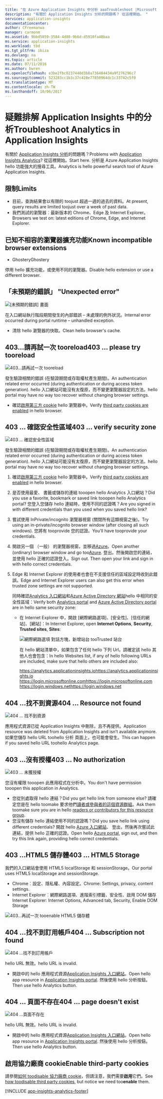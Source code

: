 ```yaml
---
title: "在 Azure Application Insights 中分析 aaaTroubleshoot |Microsoft 文件"
description: "有關於 Application Insights 分析的問題嗎？ 從這裡開始。 "
services: application-insights
documentationcenter: 
author: CFreemanwa
manager: carmonm
ms.assetid: 9bbd5859-3584-4d80-9b6d-d5910fa48baa
ms.service: application-insights
ms.workload: tbd
ms.tgt_pltfrm: ibiza
ms.devlang: na
ms.topic: article
ms.date: 07/11/2016
ms.author: bwren
ms.openlocfilehash: e3be2fbc0237440d3b8a736484434a9f276296c7
ms.sourcegitcommit: 523283cc1b3c37c428e77850964dc1c33742c5f0
ms.translationtype: MT
ms.contentlocale: zh-TW
ms.lasthandoff: 10/06/2017
---
```

# <a name="troubleshoot-analytics-in-application-insights"></a><span data-ttu-id="03f91-104">疑難排解 Application Insights 中的分析</span><span class="sxs-lookup"><span data-stu-id="03f91-104">Troubleshoot Analytics in Application Insights</span></span>
<span data-ttu-id="03f91-105">有關於 [Application Insights 分析](app-insights-analytics.md)的問題嗎？</span><span class="sxs-lookup"><span data-stu-id="03f91-105">Problems with [Application Insights Analytics](app-insights-analytics.md)?</span></span> <span data-ttu-id="03f91-106">從這裡開始。</span><span class="sxs-lookup"><span data-stu-id="03f91-106">Start here.</span></span> <span data-ttu-id="03f91-107">分析是 Azure Application Insights hello 功能強大的搜尋工具。</span><span class="sxs-lookup"><span data-stu-id="03f91-107">Analytics is hello powerful search tool of Azure Application Insights.</span></span>

## <a name="limits"></a><span data-ttu-id="03f91-108">限制</span><span class="sxs-lookup"><span data-stu-id="03f91-108">Limits</span></span>
* <span data-ttu-id="03f91-109">目前，查詢結果會以有限的 toojust 超過一週的過去的資料。</span><span class="sxs-lookup"><span data-stu-id="03f91-109">At present, query results are limited toojust over a week of past data.</span></span>
* <span data-ttu-id="03f91-110">我們測試的瀏覽器︰最新版本的 Chrome、Edge 及 Internet Explorer。</span><span class="sxs-lookup"><span data-stu-id="03f91-110">Browsers we test on: latest editions of Chrome, Edge, and Internet Explorer.</span></span>

## <a name="known-incompatible-browser-extensions"></a><span data-ttu-id="03f91-111">已知不相容的瀏覽器擴充功能</span><span class="sxs-lookup"><span data-stu-id="03f91-111">Known incompatible browser extensions</span></span>
* <span data-ttu-id="03f91-112">Ghostery</span><span class="sxs-lookup"><span data-stu-id="03f91-112">Ghostery</span></span>

<span data-ttu-id="03f91-113">停用 hello 擴充功能，或使用不同的瀏覽器。</span><span class="sxs-lookup"><span data-stu-id="03f91-113">Disable hello extension or use a different browser.</span></span>

## <span data-ttu-id="03f91-114"><a name="e-a"></a> 「未預期的錯誤」</span><span class="sxs-lookup"><span data-stu-id="03f91-114"><a name="e-a"></a> "Unexpected error"</span></span>
![[未預期的錯誤] 畫面](./media/app-insights-analytics-troubleshooting/010.png)

<span data-ttu-id="03f91-116">在入口網站執行階段期間發生的內部錯誤 – 未處理的例外狀況。</span><span class="sxs-lookup"><span data-stu-id="03f91-116">Internal error occurred during portal runtime – unhandled exception.</span></span>

* <span data-ttu-id="03f91-117">清除 hello 瀏覽器的快取。</span><span class="sxs-lookup"><span data-stu-id="03f91-117">Clean hello browser's cache.</span></span> 

## <span data-ttu-id="03f91-118"><a name="e-b"></a>403...請再試一次 tooreload</span><span class="sxs-lookup"><span data-stu-id="03f91-118"><a name="e-b"></a>403 ... please try tooreload</span></span>
![403...請再試一次 tooreload](./media/app-insights-analytics-troubleshooting/020.png)

<span data-ttu-id="03f91-120">發生驗證相關的錯誤 (在驗證期間或存取權杖產生期間)。</span><span class="sxs-lookup"><span data-stu-id="03f91-120">An authentication related error occurred (during authentication or during access token generation).</span></span> <span data-ttu-id="03f91-121">hello 入口網站可能沒有太復原，而不變更瀏覽器設定的方法。</span><span class="sxs-lookup"><span data-stu-id="03f91-121">hello portal may have no way too recover without changing browser settings.</span></span>

* <span data-ttu-id="03f91-122">確認[啟用第三方 cookie](#cookies) hello 瀏覽器中。</span><span class="sxs-lookup"><span data-stu-id="03f91-122">Verify [third party cookies are enabled](#cookies) in hello browser.</span></span> 

## <span data-ttu-id="03f91-123"><a name="authentication"></a>403 ... 確認安全性區域</span><span class="sxs-lookup"><span data-stu-id="03f91-123"><a name="authentication"></a>403 ... verify security zone</span></span>
![403 ... 確認安全性區域](./media/app-insights-analytics-troubleshooting/030.png)

<span data-ttu-id="03f91-125">發生驗證相關的錯誤 (在驗證期間或存取權杖產生期間)。</span><span class="sxs-lookup"><span data-stu-id="03f91-125">An authentication related error occurred (during authentication or during access token generation).</span></span> <span data-ttu-id="03f91-126">hello 入口網站可能沒有太復原，而不變更瀏覽器設定的方法。</span><span class="sxs-lookup"><span data-stu-id="03f91-126">hello portal may have no way too recover without changing browser settings.</span></span>

1. <span data-ttu-id="03f91-127">確認[啟用第三方 cookie](#cookies) hello 瀏覽器中。</span><span class="sxs-lookup"><span data-stu-id="03f91-127">Verify [third party cookies are enabled](#cookies) in hello browser.</span></span> 
2. <span data-ttu-id="03f91-128">是否使用最愛、 書籤或儲存的連結 tooopen hello Analytics 入口網站？</span><span class="sxs-lookup"><span data-stu-id="03f91-128">Did you use a favorite, bookmark or saved link tooopen hello Analytics portal?</span></span> <span data-ttu-id="03f91-129">您登入您儲存 hello 連結時，使用不同的認證嗎？</span><span class="sxs-lookup"><span data-stu-id="03f91-129">Are you signed in with different credentials than you used when you saved hello link?</span></span>
3. <span data-ttu-id="03f91-130">嘗試使用 InPrivate/incognito 瀏覽器視窗 (關閉所有這類視窗之後)。</span><span class="sxs-lookup"><span data-stu-id="03f91-130">Try using an in-private/incognito browser window (after closing all such windows).</span></span> <span data-ttu-id="03f91-131">您將有 tooprovide 您的認證。</span><span class="sxs-lookup"><span data-stu-id="03f91-131">You'll have tooprovide your credentials.</span></span> 
4. <span data-ttu-id="03f91-132">開啟另一個 （一般） 的瀏覽器視窗，並移過[Azure](https://portal.azure.com)。</span><span class="sxs-lookup"><span data-stu-id="03f91-132">Open another (ordinary) browser window and go too[Azure](https://portal.azure.com).</span></span> <span data-ttu-id="03f91-133">登出。然後開啟您的連結，並使用 hello 正確的認證登入。</span><span class="sxs-lookup"><span data-stu-id="03f91-133">Sign out. Then open your link and sign in with hello correct credentials.</span></span>
5. <span data-ttu-id="03f91-134">Edge 和 Internet Explorer 的使用者也會在不支援信任的區域設定時收到此錯誤。</span><span class="sxs-lookup"><span data-stu-id="03f91-134">Edge and Internet Explorer users can also get this error when trusted zone settings are not supported.</span></span>
   
    <span data-ttu-id="03f91-135">同時確認[Analytics 入口網站](https://analytics.applicationinsights.io)和[Azure Active Directory 網站](https://portal.azure.com)hello 中相同的安全性區域：</span><span class="sxs-lookup"><span data-stu-id="03f91-135">Verify both [Analytics portal](https://analytics.applicationinsights.io) and [Azure Active Directory portal](https://portal.azure.com) are in hello same security zone:</span></span>
   
   * <span data-ttu-id="03f91-136">在 Internet Explorer 中，開啟 [網際網路選項]、[安全性]、[信任的網站]、[網站]：</span><span class="sxs-lookup"><span data-stu-id="03f91-136">In Internet Explorer, open **Internet Options**, **Security**, **Trusted sites**, **Sites**:</span></span>
     
     ![網際網路選項 對話方塊，新增站台 tooTrusted 站台](./media/app-insights-analytics-troubleshooting/033.png)
     
     <span data-ttu-id="03f91-138">在 hello 網站清單中，如果包含了任何 hello 下列 Url，請確定該 hello 其他人也會包含：</span><span class="sxs-lookup"><span data-stu-id="03f91-138">In hello Websites list, if any of hello following URLs are included, make sure that hello others are included also:</span></span>
     
     <span data-ttu-id="03f91-139">https://analytics.applicationinsights.io</span><span class="sxs-lookup"><span data-stu-id="03f91-139">https://analytics.applicationinsights.io</span></span><br/>
     <span data-ttu-id="03f91-140">https://login.microsoftonline.com</span><span class="sxs-lookup"><span data-stu-id="03f91-140">https://login.microsoftonline.com</span></span><br/>
     <span data-ttu-id="03f91-141">https://login.windows.net</span><span class="sxs-lookup"><span data-stu-id="03f91-141">https://login.windows.net</span></span>

## <span data-ttu-id="03f91-142"><a name="e-d"></a>404 ...找不到資源</span><span class="sxs-lookup"><span data-stu-id="03f91-142"><a name="e-d"></a>404 ... Resource not found</span></span>
![404 ... 找不到資源](./media/app-insights-analytics-troubleshooting/040.png)

<span data-ttu-id="03f91-144">應用程式資源已從 Application Insights 中刪除，且不再提供。</span><span class="sxs-lookup"><span data-stu-id="03f91-144">Application resource was deleted from Application Insights and isn’t available anymore.</span></span> <span data-ttu-id="03f91-145">如果您儲存 hello URL toohello 分析 頁面上，也可能會發生。</span><span class="sxs-lookup"><span data-stu-id="03f91-145">This can happen if you saved hello URL toohello Analytics page.</span></span>

## <span data-ttu-id="03f91-146"><a name="e-e"></a>403 ...沒有授權</span><span class="sxs-lookup"><span data-stu-id="03f91-146"><a name="e-e"></a>403 ... No authorization</span></span>
![403 ... 未獲授權](./media/app-insights-analytics-troubleshooting/050.png)

<span data-ttu-id="03f91-148">您沒有權限 tooopen 此應用程式在分析中。</span><span class="sxs-lookup"><span data-stu-id="03f91-148">You don't have permission tooopen this application in Analytics.</span></span>

* <span data-ttu-id="03f91-149">您從別處取得 hello 連結？</span><span class="sxs-lookup"><span data-stu-id="03f91-149">Did you get hello link from someone else?</span></span> <span data-ttu-id="03f91-150">請確定您是在 hello toomake 要求他們[讀者或參與者的這個資源群組](app-insights-resources-roles-access-control.md)。</span><span class="sxs-lookup"><span data-stu-id="03f91-150">Ask them toomake sure you are in hello [readers or contributors for this resource group](app-insights-resources-roles-access-control.md).</span></span>
* <span data-ttu-id="03f91-151">您沒有儲存 hello 連結使用不同的認證嗎？</span><span class="sxs-lookup"><span data-stu-id="03f91-151">Did you save hello link using different credentials?</span></span> <span data-ttu-id="03f91-152">開啟 hello [Azure 入口網站](https://portal.azure.com)、 登出，然後再次嘗試此連結，提供 hello 正確的認證。</span><span class="sxs-lookup"><span data-stu-id="03f91-152">Open hello [Azure portal](https://portal.azure.com), sign out, and then try this link again, providing hello correct credentials.</span></span>

## <span data-ttu-id="03f91-153"><a name="html-storage"></a>403 ...HTML5 儲存體</span><span class="sxs-lookup"><span data-stu-id="03f91-153"><a name="html-storage"></a>403 ... HTML5 Storage</span></span>
<span data-ttu-id="03f91-154">我們的入口網站會使用 HTML5 localStorage 和 sessionStorage。</span><span class="sxs-lookup"><span data-stu-id="03f91-154">Our portal uses HTML5 localStorage and sessionStorage.</span></span>

* <span data-ttu-id="03f91-155">Chrome︰設定、隱私權、內容設定。</span><span class="sxs-lookup"><span data-stu-id="03f91-155">Chrome: Settings, privacy, content settings.</span></span>
* <span data-ttu-id="03f91-156">Internet Explorer︰網際網路選項、進階索引標籤、安全性、啟用 DOM 儲存</span><span class="sxs-lookup"><span data-stu-id="03f91-156">Internet Explorer: Internet Options, Advanced tab, Security, Enable DOM Storage</span></span>

![403...再試一次 tooenable HTML5 儲存體](./media/app-insights-analytics-troubleshooting/060.png)

## <span data-ttu-id="03f91-158"><a name="e-g"></a>404 ...找不到訂用帳戶</span><span class="sxs-lookup"><span data-stu-id="03f91-158"><a name="e-g"></a>404 ... Subscription not found</span></span>
![404 ...找不到訂用帳戶](./media/app-insights-analytics-troubleshooting/070.png)

<span data-ttu-id="03f91-160">hello URL 無效。</span><span class="sxs-lookup"><span data-stu-id="03f91-160">hello URL is invalid.</span></span> 

* <span data-ttu-id="03f91-161">開啟中的 hello 應用程式資源[Application Insights 入口網站](https://portal.azure.com)。</span><span class="sxs-lookup"><span data-stu-id="03f91-161">Open hello app resource in [Application Insights portal](https://portal.azure.com).</span></span> <span data-ttu-id="03f91-162">然後使用 hello 分析按鈕。</span><span class="sxs-lookup"><span data-stu-id="03f91-162">Then use hello Analytics button.</span></span>

## <span data-ttu-id="03f91-163"><a name="e-h"></a>404 ... 頁面不存在</span><span class="sxs-lookup"><span data-stu-id="03f91-163"><a name="e-h"></a>404 ... page doesn't exist</span></span>
![404 ...頁面不存在](./media/app-insights-analytics-troubleshooting/080.png)

<span data-ttu-id="03f91-165">hello URL 無效。</span><span class="sxs-lookup"><span data-stu-id="03f91-165">hello URL is invalid.</span></span>

* <span data-ttu-id="03f91-166">開啟中的 hello 應用程式資源[Application Insights 入口網站](https://portal.azure.com)。</span><span class="sxs-lookup"><span data-stu-id="03f91-166">Open hello app resource in [Application Insights portal](https://portal.azure.com).</span></span> <span data-ttu-id="03f91-167">然後使用 hello 分析按鈕。</span><span class="sxs-lookup"><span data-stu-id="03f91-167">Then use hello Analytics button.</span></span>

## <span data-ttu-id="03f91-168"><a name="cookies"></a>啟用協力廠商 cookie</span><span class="sxs-lookup"><span data-stu-id="03f91-168"><a name="cookies"></a>Enable third-party cookies</span></span>
  <span data-ttu-id="03f91-169">請參閱[如何 toodisable 協力廠商 cookie](http://www.digitalcitizen.life/how-disable-third-party-cookies-all-major-browsers)，但請注意，我們需要**啟用**它們。</span><span class="sxs-lookup"><span data-stu-id="03f91-169">See [how toodisable third party cookies](http://www.digitalcitizen.life/how-disable-third-party-cookies-all-major-browsers), but notice we need too**enable** them.</span></span>


[!INCLUDE [app-insights-analytics-footer](../../includes/app-insights-analytics-footer.md)]

